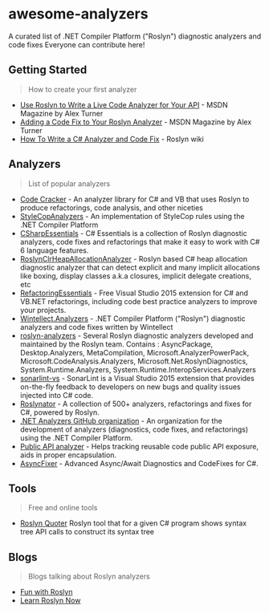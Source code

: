 # awesome-analyzers
A curated list of .NET Compiler Platform ("Roslyn") diagnostic analyzers and code fixes
Everyone can contribute here!

## Getting Started
> How to create your first analyzer

* [Use Roslyn to Write a Live Code Analyzer for Your API](https://msdn.microsoft.com/en-us/magazine/dn879356.aspx) - MSDN Magazine by Alex Turner
* [Adding a Code Fix to Your Roslyn Analyzer](https://msdn.microsoft.com/en-us/magazine/dn904670.aspx) - MSDN Magazine by Alex Turner
* [How To Write a C# Analyzer and Code Fix](https://github.com/dotnet/roslyn/wiki/How-To-Write-a-C%23-Analyzer-and-Code-Fix) - Roslyn wiki

## Analyzers
> List of popular analyzers

* [Code Cracker](https://github.com/code-cracker/code-cracker) - An analyzer library for C# and VB that uses Roslyn to produce refactorings, code analysis, and other niceties
* [StyleCopAnalyzers](https://github.com/DotNetAnalyzers/StyleCopAnalyzers) - An implementation of StyleCop rules using the .NET Compiler Platform
* [CSharpEssentials](https://github.com/DustinCampbell/CSharpEssentials) - C# Essentials is a collection of Roslyn diagnostic analyzers, code fixes and refactorings that make it easy to work with C# 6 language features.
* [RoslynClrHeapAllocationAnalyzer](https://github.com/mjsabby/RoslynClrHeapAllocationAnalyzer) - Roslyn based C# heap allocation diagnostic analyzer that can detect explicit and many implicit allocations like boxing, display classes a.k.a closures, implicit delegate creations, etc
* [RefactoringEssentials](https://github.com/icsharpcode/RefactoringEssentials/) - Free Visual Studio 2015 extension for C# and VB.NET refactorings, including code best practice analyzers to improve your projects.
* [Wintellect.Analyzers](https://github.com/Wintellect/Wintellect.Analyzers) - .NET Compiler Platform ("Roslyn") diagnostic analyzers and code fixes written by Wintellect
* [roslyn-analyzers](https://github.com/dotnet/roslyn-analyzers) - Several Roslyn diagnostic analyzers developed and maintained by the Roslyn team. Contains : AsyncPackage, Desktop.Analyzers, MetaCompilation, Microsoft.AnalyzerPowerPack, Microsoft.CodeAnalysis.Analyzers, Microsoft.Net.RoslynDiagnostics, System.Runtime.Analyzers, System.Runtime.InteropServices.Analyzers
* [sonarlint-vs](https://github.com/SonarSource/sonarlint-vs) - SonarLint is a Visual Studio 2015 extension that provides on-the-fly feedback to developers on new bugs and quality issues injected into C# code.
* [Roslynator](https://github.com/JosefPihrt/Roslynator) - A collection of 500+ analyzers, refactorings and fixes for C#, powered by Roslyn.
* [.NET Analyzers GitHub organization](https://github.com/DotNetAnalyzers) - An organization for the development of analyzers (diagnostics, code fixes, and refactorings) using the .NET Compiler Platform.
* [Public API analyzer](https://github.com/DotNetAnalyzers/PublicApiAnalyzer) - Helps tracking reusable code public API exposure, aids in proper encapsulation.
* [AsyncFixer](http://www.learnasync.net/) - Advanced Async/Await Diagnostics and CodeFixes for C#.

## Tools
> Free and online tools

* [Roslyn Quoter](https://github.com/KirillOsenkov/RoslynQuoter) Roslyn tool that for a given C# program shows syntax tree API calls to construct its syntax tree

## Blogs
> Blogs talking about Roslyn analyzers
* [Fun with Roslyn](https://johnkoerner.com/)
* [Learn Roslyn Now](https://joshvarty.com/learn-roslyn-now/)
